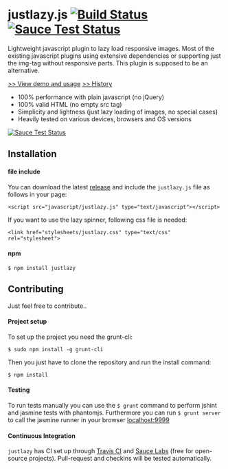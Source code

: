 # justlazy.js [![Build Status](https://travis-ci.org/fhopeman/justlazy.svg?branch=master)](https://travis-ci.org/fhopeman/justlazy) [![Sauce Test Status](https://saucelabs.com/buildstatus/fhopeman)](https://saucelabs.com/u/fhopeman)

Lightweight javascript plugin to lazy load responsive images. Most of the existing javascript plugins using extensive dependencies or
supporting just the img-tag without responsive parts. This plugin is supposed to be an alternative.

[>> View demo and usage](http://fhopeman.github.io/justlazy/)
[>> History](https://github.com/fhopeman/justlazy/releases)

- 100% performance with plain javascript (no jQuery)
- 100% valid HTML (no empty src tag)
- Simplicity and lightness (just lazy loading of images, no special cases)
- Heavily tested on various devices, browsers and OS versions

<a href="https://saucelabs.com/u/fhopeman">
  <img src="https://saucelabs.com/browser-matrix/fhopeman.svg" alt="Sauce Test Status"/>
</a> 

## Installation

#### file include
You can download the latest [release](https://github.com/fhopeman/justlazy/releases) and include
the `justlazy.js` file as follows in your page:
```
<script src="javascript/justlazy.js" type="text/javascript"></script>
```

If you want to use the lazy spinner, following css file is needed:
```
<link href="stylesheets/justlazy.css" type="text/css" rel="stylesheet">
```

#### npm
```
$ npm install justlazy
```
## Contributing
Just feel free to contribute..

#### Project setup
To set up the project you need the grunt-cli:
```
$ sudo npm install -g grunt-cli
```

Then you just have to clone the repository and run the install command:
```
$ npm install
```

#### Testing
To run tests manually you can use the `$ grunt` command to perform jshint and jasmine tests with phantomjs.
Furthermore you can run `$ grunt server` to call the jasmine runner in your browser [localhost:9999](http://localhost:9999)

#### Continuous Integration
`justlazy` has CI set up through [Travis CI](https://travis-ci.org) and [Sauce Labs](https://saucelabs.com) (free for open-source projects).
Pull-request and checkins will be tested automatically.
